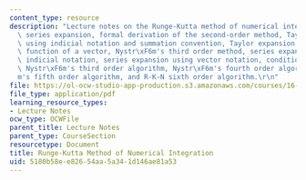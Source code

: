 ```yaml
---
content_type: resource
description: "Lecture notes on the Runge-Kutta method of numerical integration, Taylor\
  \ series expansion, formal derivation of the second-order method, Taylor expansion\
  \ using indicial notation and summation convention, Taylor expansion of a vector\
  \ function of a vector, Nystr\xF6m's third order method, series expansion using\
  \ indicial notation, series expansion using vector notation, condition equations,\
  \ Nystr\xF6m's third order algorithm, Nystr\xF6m's fourth order algorithm, Nystr\xF6\
  m's fifth order algorithm, and R-K-N sixth order algorithm.\r\n"
file: https://ol-ocw-studio-app-production.s3.amazonaws.com/courses/16-346-astrodynamics-fall-2008/5180b58ee82654aa5a341d146ae81a53_lec_33.pdf
file_type: application/pdf
learning_resource_types:
- Lecture Notes
ocw_type: OCWFile
parent_title: Lecture Notes
parent_type: CourseSection
resourcetype: Document
title: Runge-Kutta Method of Numerical Integration
uid: 5180b58e-e826-54aa-5a34-1d146ae81a53
---
```


